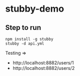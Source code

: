 # stubby-demo

## Step to run
```
npm install -g stubby
stubby -d api.yml
```

Testing => 
* http://localhost:8882/users/1
* http://localhost:8882/users/2